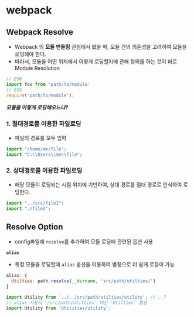 # webpack

## Webpack Resolve

* Webpack 의 **모듈 번들링** 관점에서 봤을 때, 모듈 간의 의존성을 고려하여 모듈을 로딩해야 한다.
* 따라서, 모듈을 어떤 위치에서 어떻게 로딩할지에 관해 정의를 하는 것이 바로 Module Resolution

``` js
// ES6
import foo from 'path/to/module'
// ES5
require('path/to/module');
```

***모듈을 어렇게 로딩해오느냐?***

### 1. 절대경로를 이용한 파일로딩

* 파일의 경로를 모두 입력

``` js
import "/home/me/file";
import "C:\\Users\\me\\file";
```

### 2. 상대경로를 이용한 파일로딩

* 해당 모듈이 로딩되는 시점 위치에 기반하여, 상대 경로를 절대 경로로 인식하여 로딩한다.

``` js
import "../src/file1";
import "./file2";
```

## Resolve Option

* config파일에 `resolve`를 추가하여 모듈 로딩에 관련된 옵션 사용

**`alias`**
  * 특정 모듈을 로딩할때 `alias` 옵션을 이용하여 별칭으로 더 쉽게 로등이 가능

``` js
alias: {
  Utilties: path.resolve(__dirname, 'src/path/utilties/')
}

import Utility from '../../src/path/utilties/utility'; // ..?
// alias 사용시 '/src/path/utilties' 대신 'Utilties' 활용
import Utility from 'Utilities/utility';
```

